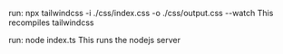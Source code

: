 run: npx tailwindcss -i ./css/index.css -o ./css/output.css --watch
This recompiles tailwindcss

run: node index.ts
This runs the nodejs server